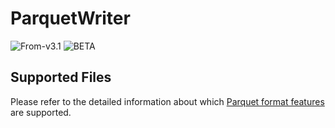 # ParquetWriter

<p class="badges">
  <img src="https://img.shields.io/badge/From-v3.1-blue.svg?style=flat-square" alt="From-v3.1" />
	<img src="https://img.shields.io/badge/-BETA-teal.svg)](/studio/user-guide/import" alt="BETA" />
</p>


## Supported Files

Please refer to the detailed information about which [Parquet format features](/docs/modules/parquet) are supported.
